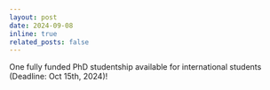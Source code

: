```yaml
---
layout: post
date: 2024-09-08
inline: true
related_posts: false
---
```


One fully funded PhD studentship available for international students (Deadline: Oct 15th, 2024)!
